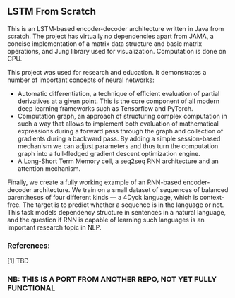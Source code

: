 ## LSTM From Scratch

This is an LSTM-based encoder-decoder architecture written in Java from scratch. The project has virtually no 
dependencies apart from JAMA, a concise implementation of a matrix data structure and basic matrix operations, 
and Jung library used for visualization. Computation is done on CPU.

This project was used for research and education. It demonstrates a number of important concepts of neural networks:

  * Automatic differentiation, a technique of efficient evaluation of partial derivatives at a given point. 
This is the core component of all modern deep learning frameworks such as Tensorflow and PyTorch.  
  * Computation graph, an approach of structuring complex computation in such a way that allows to implement
both evaluation of mathematical expressions during a forward pass through the graph and collection of gradients
during a backward pass. By adding a simple session-based mechanism we can adjust parameters and thus turn the 
computation graph into a full-fledged gradient descent optimization engine.
  * A Long-Short Term Memory cell, a seq2seq RNN architecture and an attention mechanism.

Finally, we create a fully working example of an RNN-based encoder-decoder architecture. 
We train on a small dataset of sequences of balanced parentheses of four different kinds &mdash; a 4Dyck language, which
is context-free. The target is to predict whether a sequence is in the language or not. 
This task models dependency structure in sentences in a natural language, and the question if RNN is capable of 
learning such languages is an important research topic in NLP.


### References:

[1] TBD

### NB: THIS IS A PORT FROM ANOTHER REPO, NOT YET FULLY FUNCTIONAL
